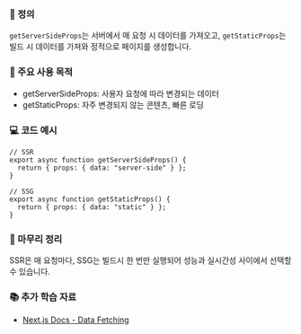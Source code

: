 ### 📘 정의

`getServerSideProps`는 서버에서 매 요청 시 데이터를 가져오고, `getStaticProps`는 빌드 시 데이터를 가져와 정적으로 페이지를 생성합니다.

### 🎯 주요 사용 목적

- getServerSideProps: 사용자 요청에 따라 변경되는 데이터
- getStaticProps: 자주 변경되지 않는 콘텐츠, 빠른 로딩

### 💻 코드 예시

```tsx
// SSR
export async function getServerSideProps() {
  return { props: { data: "server-side" } };
}

// SSG
export async function getStaticProps() {
  return { props: { data: "static" } };
}
```

### 🧩 마무리 정리

SSR은 매 요청마다, SSG는 빌드시 한 번만 실행되어 성능과 실시간성 사이에서 선택할 수 있습니다.

### 📚 추가 학습 자료

- [Next.js Docs - Data Fetching](https://nextjs.org/docs/basic-features/data-fetching)
